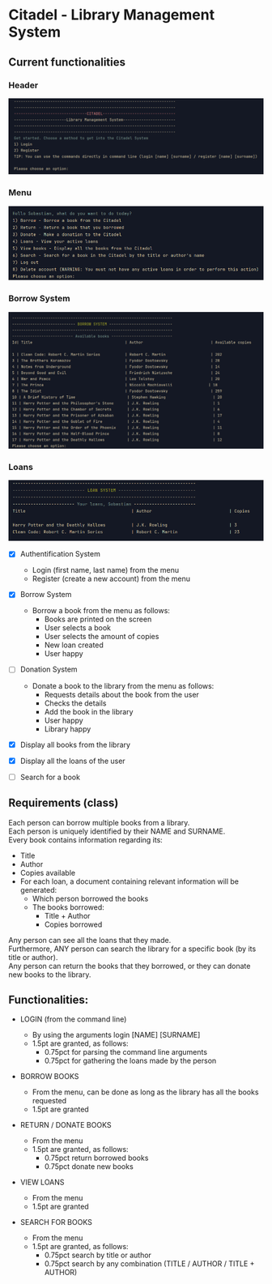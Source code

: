 # Citadel - Library Management System

## Current functionalities

### Header
![img.png](meta/img.png)

### Menu
![img.png](meta/img2.png)

### Borrow System
![img.png](meta/img3.png)

### Loans
![img.png](meta/img4.png)

- [x] Authentification System
    - Login (first name, last name) from the menu
    - Register (create a new account) from the menu

- [x] Borrow System
    - Borrow a book from the menu as follows:
        - Books are printed on the screen
        - User selects a book
        - User selects the amount of copies
        - New loan created
        - User happy

- [ ] Donation System
    - Donate a book to the library from the menu as follows:
        - Requests details about the book from the user
        - Checks the details
        - Add the book in the library
        - User happy
        - Library happy
      
- [x] Display all books from the library
- [x] Display all the loans of the user
- [ ] Search for a book

## Requirements (class)
Each person can borrow multiple books from a library. \
Each person is uniquely identified by their NAME and SURNAME. \
Every book contains information regarding its:
- Title
- Author
- Copies available
- For each loan, a document containing relevant information will be generated:
    - Which person borrowed the books
    - The books borrowed:
        - Title + Author
        - Copies borrowed

Any person can see all the loans that they made. \
Furthermore, ANY person can search the library for a
specific book (by its title or author). \
Any person can return the books that they borrowed, or they can
donate new books to the library.

## Functionalities:
- LOGIN (from the command line)
    - By using the arguments login [NAME] [SURNAME]
    - 1.5pt are granted, as follows:
        - 0.75pct for parsing the command line arguments
        - 0.75pct for gathering the loans made by the person

- BORROW BOOKS
    - From the menu, can be done as long as the library has all the books requested
    - 1.5pt are granted

- RETURN / DONATE BOOKS
    - From the menu
    - 1.5pt are granted, as follows:
        - 0.75pct return borrowed books
        -  0.75pct donate new books

- VIEW LOANS
    - From the menu
    - 1.5pt are granted

- SEARCH FOR BOOKS
    - From the menu
    - 1.5pt are granted, as follows:
        - 0.75pct search by title or author
        - 0.75pct search by any combination (TITLE / AUTHOR / TITLE +
          AUTHOR)